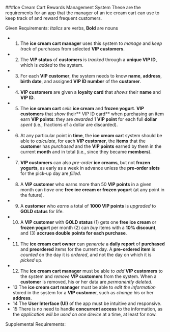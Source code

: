 ###Ice Cream Cart Rewards Management System
These are the requirements for an app that the manager of an ice cream cart can use
to keep track of and reward frequent customers.

Given Requirements:
*Italics* are verbs, **Bold** are nouns
  - 1. The **ice cream cart manager** uses this system to *manage* and *keep track* of
purchases from selected **VIP customers**.
  - 2. The **VIP status** of **customers** is *tracked* through a **unique VIP ID**, which is *added*
to the system.
  - 3. For each **VIP customer**, the system needs to know **name**, **address**, **birth date**,
and assigned **VIP ID number** of the **customer**.
  - 4. **VIP customers** are given a **loyalty card** that *shows* their **name** and **VIP ID**.
  - 5. The **ice cream cart** *sells* **ice cream** and **frozen yogurt**. **VIP customers** that *show*
their** VIP ID card** when purchasing an item earn **VIP points**: they are *awarded* 1
**VIP point** for each full **dollar** *spent* (i.e., fractions of a dollar are discarded).
  - 6. At any particular point in **time**, the **ice cream car**t system should be able to
*calculate*, for each **VIP customer**, the **items** that the **customer** has *purchased* and
the **VIP points** earned by them in the current **month** and in total (i.e., since they
became **members**).
  - 7. **VIP customers** can also *pre-order* **ice creams**, but not **frozen yogurts**, as early as
a week in advance unless the **pre-order slots** for the pick-up day are *filled*.
  - 8. A **VIP customer** who earns more than 50 **VIP points** in a given month can *have*
one **free ice cream or frozen yogurt** (at any point in the future).
  - 9. A **customer** who *earns* a total of **1000 VIP points** is *upgraded* to **GOLD status** for
life.
  - 10. A **VIP customer** with **GOLD status** (1) gets one **free ice cream** or **frozen yogurt**
per month (2) can *buy* items with a **10% discount**, and (3) **accrues double points
for each purchase**.
  - 11. The **ice cream cart owner** can *generate* a **daily report** of **purchased** and **preordered**
items for the current day. A **pre-ordered item** is *counted* on the day it is
*ordered*, and not the day on which it is *picked* up.
  - 12. The **ice cream cart manager** must be able to *add* **VIP customers** to the
system and *remove* **VIP customers** from the system. When a **customer** is
removed, his or her data are *permanently deleted*.
  - 13 The **ice cream cart manager** must be able to *edit the information* stored in
the system for a **VIP custome**r, such as *change* his or her **address**.
  - 14 The **User Interface (UI)** of the app must be intuitive and responsive.
  - 15 There is no need to handle **concurrent access** to the information, as the
*application will be used on one device* at a time, at least for now.

Supplemental Requirements:
